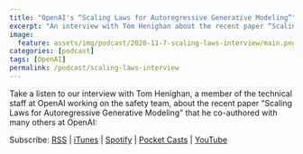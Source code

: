 ```yaml
---
title: "OpenAI's “Scaling Laws for Autoregressive Generative Modeling”"
excerpt: "An interview with Tom Henighan about the recent paper “Scaling Laws for Autoregressive Generative Modeling”"
image: 
  feature: assets/img/podcast/2020-11-7-scaling-laws-interview/main.png
categories: [podcast]
tags: [OpenAI]
permalink: /podcast/scaling-laws-interview
---
```

Take a listen to our interview with Tom Henighan, a member of the technical staff at OpenAI working on the safety team, about the recent paper “Scaling Laws for Autoregressive Generative Modeling” that he co-authored with many others at OpenAI:

<figure class="text-md-center">
<div id="NauNsNsVT120FBnH8_uAvA"><script src="https://embed.trint.com/NauNsNsVT120FBnH8_uAvA/player.js"></script></div>
</figure>

Subscribe: <a href="https://feed.podbean.com/aitalk/feed.xml">RSS</a> |
<a href="https://podcasts.apple.com/us/podcast/lets-talk-ai/id1502782720">iTunes</a> |
<a href="https://open.spotify.com/show/17HiNdxcoKJLLNibIAyUch">Spotify</a> |
<a href="https://pca.st/podcast/824c4060-472b-0138-9766-0acc26574db2">Pocket Casts</a> |
<a href="https://www.youtube.com/channel/UCKARTq-t5SPMzwtft8FWwnA">YouTube</a>
